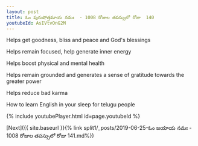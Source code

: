 ```yaml
---
layout: post
title: ఓం పురుషోత్తమాయ నమః  - 1008 రోజుల తపస్సులో రోజు  140
youtubeId: AsIVtvOnG2M
---
```

 
 
Helps get goodness, bliss and peace and God's blessings
 
Helps remain focused, help generate inner energy 
 
Helps boost physical and mental health 
 
Helps remain grounded and generates a sense of gratitude towards the greater power 
 
Helps reduce bad karma
 
How to learn English in your sleep for telugu people
 
 
 
 


{% include youtubePlayer.html id=page.youtubeId %}
 
[Next]({{ site.baseurl }}{% link split1/_posts/2019-06-25-ఓం జయాయ నమః  - 1008 రోజుల తపస్సులో రోజు  141.md%})
 
